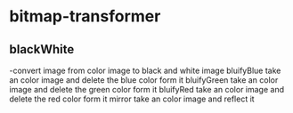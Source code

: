 # bitmap-transformer

## blackWhite
  -convert image from color image to black and white image
bluifyBlue
take an color image and delete the blue color form it
bluifyGreen
take an color image and delete the green color form it
bluifyRed
take an color image and delete the red color form it
mirror
take an color image and reflect it
